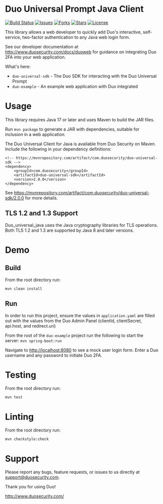 # Duo Universal Prompt Java Client

[![Build Status](https://github.com/duosecurity/duo_universal_java/workflows/Build%20and%20Test%20with%20Maven/badge.svg)](https://github.com/duosecurity/duo_universal_java/actions)
[![Issues](https://img.shields.io/github/issues/duosecurity/duo_universal_java)](https://github.com/duosecurity/duo_universal_java/issues)
[![Forks](https://img.shields.io/github/forks/duosecurity/duo_universal_java)](https://github.com/duosecurity/duo_universal_java/network/members)
[![Stars](https://img.shields.io/github/stars/duosecurity/duo_universal_java)](https://github.com/duosecurity/duo_universal_java/stargazers)
[![License](https://img.shields.io/badge/License-View%20License-orange)](https://github.com/duosecurity/duo_universal_java/blob/master/LICENSE)


This library allows a web developer to quickly add Duo's interactive, self-service, two-factor authentication to any Java web login form.

See our developer documentation at http://www.duosecurity.com/docs/duoweb for guidance on integrating Duo 2FA into your web application.

What's here:
* `duo-universal-sdk` - The Duo SDK for interacting with the Duo Universal Prompt
* `duo-example` - An example web application with Duo integrated

# Usage
This library requires Java 17 or later and uses Maven to build the JAR files.

Run `mvn package` to generate a JAR with dependencies, suitable for inclusion in a web application.

The Duo Universal Client for Java is available from Duo Security on Maven.  Include the following in your dependency definitions:
```
<!-- https://mvnrepository.com/artifact/com.duosecurity/duo-universal-sdk -->
<dependency>
    <groupId>com.duosecurity</groupId>
    <artifactId>duo-universal-sdk</artifactId>
    <version>2.0.0</version>
</dependency>
```
See https://mvnrepository.com/artifact/com.duosecurity/duo-universal-sdk/2.0.0 for more details.

## TLS 1.2 and 1.3 Support

Duo_universal_java uses the Java cryptography libraries for TLS operations. Both TLS 1.2 and 1.3 are supported by Java 8 and later versions.

# Demo

## Build

From the root directory run:

`mvn clean install`

## Run

In order to run this project, ensure the values in `application.yaml` are filled out with the values
from the Duo Admin Panel (clientId, clientSecret, api.host, and redirect.uri)

From the root of the `duo-example` project run the following to start the server:
`mvn spring-boot:run`

Navigate to <http://localhost:8080> to see a mock user login form.  Enter a Duo username and any password to initiate Duo 2FA.

# Testing

From the root directory run:

`mvn test`

# Linting

From the root directory run:

`mvn checkstyle:check`

# Support

Please report any bugs, feature requests, or issues to us directly at support@duosecurity.com.

Thank you for using Duo!

http://www.duosecurity.com/
